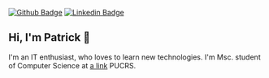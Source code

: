 [![Github Badge](https://img.shields.io/badge/-Github-000?style=flat-square&logo=Github&logoColor=white&link=https://github.com/leticiacamposs2)](https://github.com/trickvg)
[![Linkedin Badge](https://img.shields.io/badge/-LinkedIn-blue?style=flat-square&logo=Linkedin&logoColor=white&link=https://www.linkedin.com/in/leticiacamposs/)](https://www.linkedin.com/in/patrick-vicente-garcia-a1846abb//)

## Hi, I'm Patrick 👋

I'm an IT enthusiast, who loves to learn new technologies. I'm Msc. student of Computer Science at [a link](https://github.com/ppgcc) PUCRS.

<!--
**trickvg/trickvg** is a ✨ _special_ ✨ repository because its `README.md` (this file) appears on your GitHub profile.


- 🔭 I’m currently working on NBC Bank S/A - Banco Múltiplo
- 👯 I’m looking to collaborate on Open Source and scientist projects. 
- 📫 How to reach me: patrickvicentegarcia@gmail.com / patrick.garcia@edu.pucrs.br

[![Trickvg's Top Langs](https://github-readme-stats.vercel.app/api/top-langs/?username=trickvg&layout=compact&theme=dark)](https://github.com/anuraghazra/github-readme-stats)

![Trickvg's github stats](https://github-readme-stats.vercel.app/api?username=trickvg&hide=issues&show_icons=true&theme=dark)
